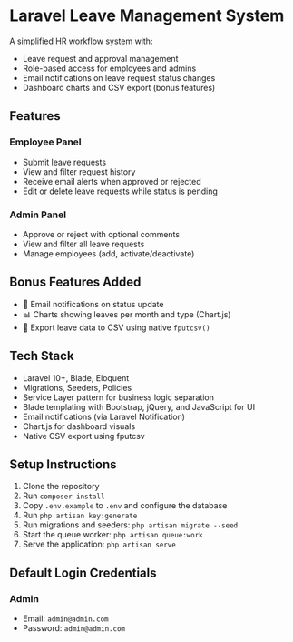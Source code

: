 # Laravel Leave Management System

A simplified HR workflow system with:

-   Leave request and approval management
-   Role-based access for employees and admins
-   Email notifications on leave request status changes
-   Dashboard charts and CSV export (bonus features)

## Features

### Employee Panel

-   Submit leave requests
-   View and filter request history
-   Receive email alerts when approved or rejected
-   Edit or delete leave requests while status is pending

### Admin Panel

-   Approve or reject with optional comments
-   View and filter all leave requests
-   Manage employees (add, activate/deactivate)

## Bonus Features Added

-   📧 Email notifications on status update
-   📊 Charts showing leaves per month and type (Chart.js)
-   📄 Export leave data to CSV using native `fputcsv()`

## Tech Stack

-   Laravel 10+, Blade, Eloquent
-   Migrations, Seeders, Policies
-   Service Layer pattern for business logic separation
-   Blade templating with Bootstrap, jQuery, and JavaScript for UI
-   Email notifications (via Laravel Notification)
-   Chart.js for dashboard visuals
-   Native CSV export using fputcsv

## Setup Instructions

1. Clone the repository
2. Run `composer install`
3. Copy `.env.example` to `.env` and configure the database
4. Run `php artisan key:generate`
5. Run migrations and seeders: `php artisan migrate --seed`
6. Start the queue worker: `php artisan queue:work`
7. Serve the application: `php artisan serve`

## Default Login Credentials

### Admin

-   Email: `admin@admin.com`
-   Password: `admin@admin.com`
